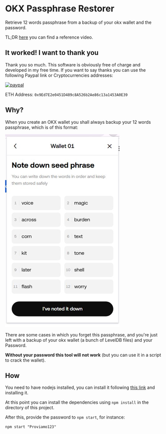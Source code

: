 # OKX Passphrase Restorer

Retrieve 12 words passphrase from a backup of your okx wallet and the
password.

TL;DR [here](https://www.youtube.com/watch?v=oemKAqQegB0) you can find a reference video.

## It worked! I want to thank you
Thank you so much. This software is obviously free of charge and developed in my free time.
If you want to say thanks you can use the following Paypal link or Cryptocurrencies addresses:

[![paypal](https://github.com/Ximi1970/Donate/blob/master/paypal_btn_donateCC_LG_1.gif)](https://www.paypal.com/donate/?business=3D84NRYJNR4TQ&no_recurring=0&item_name=Thank+you+for+using+my+software%21&currency_code=EUR)

ETH Address: `0x9Ed7E2e0451D489c8A526b2Ae86c13a1453A0E39`

## Why?

When you create an OKX wallet you shall always backup your 12 words
passphrase, which is of this format:

![12 word passphrase](img/passphrase.jpg)

There are some cases in which you forget this passphrase, and you're
just left with a backup of your okx wallet (a bunch of LevelDB files)
and your Password.

**Without your password this tool will not work** (but you can use it
in a script to crack the wallet).

## How

You need to have nodejs installed, you can install it following
[this link](https://nodejs.org/en/download) and installing it.

At this point you can install the dependencies using `npm install` in
the directory of this project.

After this, provide the password to `npm start`, for instance:
```
npm start "Proviamo123"
```
